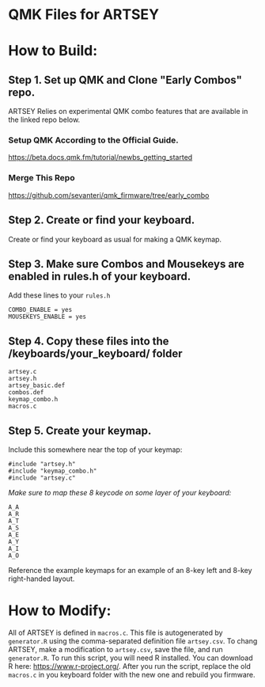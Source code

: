 # QMK Files for ARTSEY

# How to Build:

## Step 1. Set up QMK and Clone "Early Combos" repo.
ARTSEY Relies on experimental QMK combo features that are available in the linked repo below. 

### Setup QMK According to the Official Guide.

https://beta.docs.qmk.fm/tutorial/newbs_getting_started

### Merge This Repo
https://github.com/sevanteri/qmk_firmware/tree/early_combo

## Step 2. Create or find your keyboard. 

Create or find your keyboard as usual for making a QMK keymap. 

## Step 3. Make sure Combos and Mousekeys are enabled in rules.h of your keyboard.  
Add these lines to your `rules.h`

`COMBO_ENABLE = yes`  
`MOUSEKEYS_ENABLE = yes`

## Step 4. Copy these files into the /keyboards/your_keyboard/ folder

`artsey.c`  
`artsey.h`  
`artsey_basic.def`  
`combos.def`  
`keymap_combo.h`  
`macros.c`  

## Step 5. Create your keymap.   
Include this somewhere near the top of your keymap:

`#include "artsey.h"`  
`#include "keymap_combo.h"`  
`#include "artsey.c"`  

*Make sure to map these 8 keycode on some layer of your keyboard:*

`A_A`    
`A_R`  
`A_T`  
`A_S`  
`A_E`  
`A_Y`  
`A_I`  
`A_O`  

Reference the example keymaps for an example of an 8-key left and 8-key right-handed layout. 

# How to Modify:

All of ARTSEY is defined in `macros.c`. This file is autogenerated by `generator.R` using the comma-separated definition file `artsey.csv`. To chang ARTSEY, make a modification to `artsey.csv`, save the file, and run `generator.R`. To run this script, you will need R installed. You can download R here: https://www.r-project.org/. After you run the script, replace the old `macros.c` in you keyboard folder with the new one and rebuild you firmware.   
